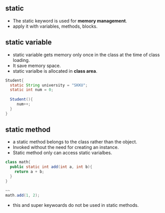 

## static  

  * The static keyword is used for **memory management**.  
  * apply it with variables, methods, blocks.  
    
## static variable    
  * static variable gets memory only once in the class at the time of class loading.  
  * It save memory space.  
  * static varialbe is allocated in **class area**.  
  
```java
Student{
  static String university = "SKKU";
  static int num = 0;
  
  Student(){
     num++;
  }
}
```
 
## static method  

  * a static method belongs to the class rather than the object.  
  * Invoked without the need for creating an instance.  
  * Static method only can access static varialbes.  
  
```java
class math{
  public static int add(int a, int b){
    return a + b;
  }
}

~~
math.add(1, 2);
```

  * this and super keywoards do not be used in static methods.  
  
  
